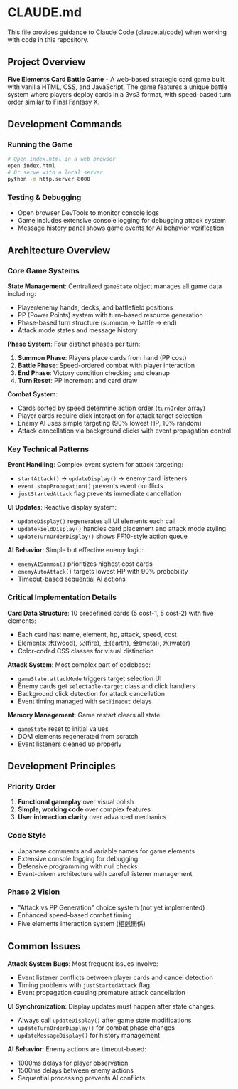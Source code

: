 # CLAUDE.md

This file provides guidance to Claude Code (claude.ai/code) when working with code in this repository.

## Project Overview

**Five Elements Card Battle Game** - A web-based strategic card game built with vanilla HTML, CSS, and JavaScript. The game features a unique battle system where players deploy cards in a 3vs3 format, with speed-based turn order similar to Final Fantasy X.

## Development Commands

### Running the Game
```bash
# Open index.html in a web browser
open index.html
# Or serve with a local server
python -m http.server 8000
```

### Testing & Debugging
- Open browser DevTools to monitor console logs
- Game includes extensive console logging for debugging attack system
- Message history panel shows game events for AI behavior verification

## Architecture Overview

### Core Game Systems

**State Management**: Centralized `gameState` object manages all game data including:
- Player/enemy hands, decks, and battlefield positions
- PP (Power Points) system with turn-based resource generation
- Phase-based turn structure (summon → battle → end)
- Attack mode states and message history

**Phase System**: Four distinct phases per turn:
1. **Summon Phase**: Players place cards from hand (PP cost)
2. **Battle Phase**: Speed-ordered combat with player interaction
3. **End Phase**: Victory condition checking and cleanup
4. **Turn Reset**: PP increment and card draw

**Combat System**: 
- Cards sorted by speed determine action order (`turnOrder` array)
- Player cards require click interaction for attack target selection
- Enemy AI uses simple targeting (90% lowest HP, 10% random)
- Attack cancellation via background clicks with event propagation control

### Key Technical Patterns

**Event Handling**: Complex event system for attack targeting:
- `startAttack()` → `updateDisplay()` → enemy card listeners
- `event.stopPropagation()` prevents event conflicts
- `justStartedAttack` flag prevents immediate cancellation

**UI Updates**: Reactive display system:
- `updateDisplay()` regenerates all UI elements each call
- `updateFieldDisplay()` handles card placement and attack mode styling
- `updateTurnOrderDisplay()` shows FF10-style action queue

**AI Behavior**: Simple but effective enemy logic:
- `enemyAISummon()` prioritizes highest cost cards
- `enemyAutoAttack()` targets lowest HP with 90% probability
- Timeout-based sequential AI actions

### Critical Implementation Details

**Card Data Structure**: 10 predefined cards (5 cost-1, 5 cost-2) with five elements:
- Each card has: name, element, hp, attack, speed, cost
- Elements: 木(wood), 火(fire), 土(earth), 金(metal), 水(water)
- Color-coded CSS classes for visual distinction

**Attack System**: Most complex part of codebase:
- `gameState.attackMode` triggers target selection UI
- Enemy cards get `selectable-target` class and click handlers
- Background click detection for attack cancellation
- Event timing managed with `setTimeout` delays

**Memory Management**: Game restart clears all state:
- `gameState` reset to initial values
- DOM elements regenerated from scratch
- Event listeners cleaned up properly

## Development Principles

### Priority Order
1. **Functional gameplay** over visual polish
2. **Simple, working code** over complex features
3. **User interaction clarity** over advanced mechanics

### Code Style
- Japanese comments and variable names for game elements
- Extensive console logging for debugging
- Defensive programming with null checks
- Event-driven architecture with careful listener management

### Phase 2 Vision
- "Attack vs PP Generation" choice system (not yet implemented)
- Enhanced speed-based combat timing
- Five elements interaction system (相剋関係)

## Common Issues

**Attack System Bugs**: Most frequent issues involve:
- Event listener conflicts between player cards and cancel detection
- Timing problems with `justStartedAttack` flag
- Event propagation causing premature attack cancellation

**UI Synchronization**: Display updates must happen after state changes:
- Always call `updateDisplay()` after game state modifications
- `updateTurnOrderDisplay()` for combat phase changes
- `updateMessageDisplay()` for history management

**AI Behavior**: Enemy actions are timeout-based:
- 1000ms delays for player observation
- 1500ms delays between enemy actions
- Sequential processing prevents AI conflicts